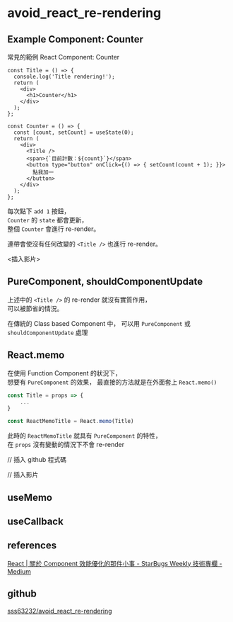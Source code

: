 # avoid_react_re-rendering

## Example Component: Counter

常見的範例 React Component: Counter
```jsx=
const Title = () => {
  console.log('Title rendering!');
  return (
    <div>
      <h1>Counter</h1>
    </div>
  );
};

const Counter = () => {
  const [count, setCount] = useState(0);
  return (
    <div>
      <Title />
      <span>{`目前計數：${count}`}</span>
      <button type="button" onClick={() => { setCount(count + 1); }}>
        點我加一
      </button>
    </div>
  );
};
```

每次點下 `add 1` 按鈕，  
`Counter` 的 `state` 都會更新，  
整個 `Counter` 會進行 re-render。  

連帶會使沒有任何改變的 `<Title />` 也進行 re-render。

<插入影片>

## PureComponent, shouldComponentUpdate

上述中的 `<Title />` 的 re-render 就沒有實質作用，  
可以被節省的情況。  

在傳統的 Class based Component 中，
可以用 `PureComponent` 或 `shouldComponentUpdate` 處理

## React.memo

在使用 Function Component 的狀況下，  
想要有 `PureComponent` 的效果，
最直接的方法就是在外面套上 `React.memo()`

```jsx
const Title = props => {
    ...
}

const ReactMemoTitle = React.memo(Title)
```

此時的 `ReactMemoTitle` 就具有 `PureComponent` 的特性，  
在 `props` 沒有變動的情況下不會 re-render

// 插入 github 程式碼

// 插入影片

## useMemo

## useCallback

## references
[React | 關於 Component 效能優化的那件小事 - StarBugs Weekly 技術專欄 - Medium](https://medium.com/starbugs/react-%E9%97%9C%E6%96%BC-component-%E6%95%88%E8%83%BD%E5%84%AA%E5%8C%96%E7%9A%84%E9%82%A3%E4%BB%B6%E5%B0%8F%E4%BA%8B-68e6e5ecc4d6)

## github
[sss63232/avoid_react_re-rendering](https://github.com/sss63232/avoid_react_re-rendering)